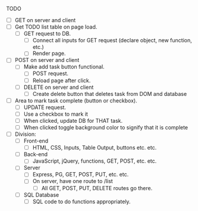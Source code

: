 TODO

-[ ]  GET on server and client
  - [ ] Get TODO list table on page load. 
    - [ ] GET request to DB. 
      - [ ] Connect all inputs for GET request (declare object, new function, etc.)
      - [ ] Render page. 

- [ ] POST on server and client
  - [ ] Make add task button functional.
    - [ ] POST request. 
    - [ ] Reload page after click. 
  
  - [ ] DELETE on server and client
    - [ ] Create delete button that deletes task from DOM and database
  
 - [ ] Area to  mark task complete (button or checkbox).
    - [ ] UPDATE request.
    - [ ] Use a checkbox to mark it
    - [ ] When clicked, update DB for THAT task.
    - [ ] When clicked toggle background color to signify that it is complete

- [ ] Division:
  - [ ] Front-end
    - [ ] HTML, CSS, Inputs, Table Output, buttons etc. etc.

  - [ ] Back-end
    - [ ] JavaScript, jQuery, functions, GET, POST, etc. etc.

  - [ ] Server
    - [ ] Express, PG, GET, POST, PUT, etc. etc. 
    - [ ] On server, have one route to /list
      - [ ] All GET, POST, PUT, DELETE routes go there.
      
  - [ ] SQL Database
    - [ ] SQL code to do functions appropriately.